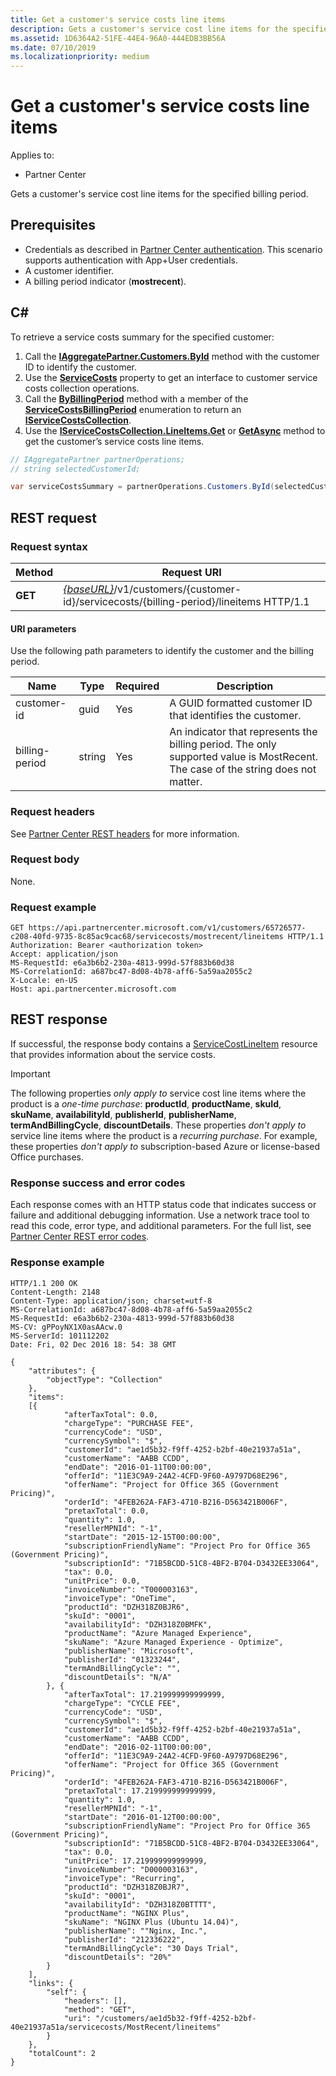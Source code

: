 ```yaml
---
title: Get a customer's service costs line items
description: Gets a customer's service cost line items for the specified billing period.
ms.assetid: 1D6364A2-51FE-44E4-96A0-444EDB3BB56A
ms.date: 07/10/2019
ms.localizationpriority: medium
---
```


# Get a customer's service costs line items

Applies to:

- Partner Center

Gets a customer's service cost line items for the specified billing period.

## Prerequisites

- Credentials as described in [Partner Center authentication](partner-center-authentication.md). This scenario supports authentication with App+User credentials.
- A customer identifier.
- A billing period indicator (**mostrecent**).

## C\#

To retrieve a service costs summary for the specified customer:

1. Call the [**IAggregatePartner.Customers.ById**](https://docs.microsoft.com/dotnet/api/microsoft.store.partnercenter.customers.icustomercollection.byid) method with the customer ID to identify the customer.
2. Use the [**ServiceCosts**](https://docs.microsoft.com/dotnet/api/microsoft.store.partnercenter.customers.icustomer.servicecosts) property to get an interface to customer service costs collection operations.
3. Call the [**ByBillingPeriod**](https://docs.microsoft.com/dotnet/api/microsoft.store.partnercenter.customers.servicecosts.icustomerservicecostscollection.bybillingperiod) method with a member of the [**ServiceCostsBillingPeriod**](https://docs.microsoft.com/dotnet/api/microsoft.store.partnercenter.models.servicecosts.servicecostsbillingperiod) enumeration to return an [**IServiceCostsCollection**](https://docs.microsoft.com/dotnet/api/microsoft.store.partnercenter.customers.servicecosts.iservicecostscollection).
4. Use the [**IServiceCostsCollection.LineItems.Get**](https://docs.microsoft.com/dotnet/api/microsoft.store.partnercenter.customers.servicecosts.iservicecostlineitemscollection.get) or [**GetAsync**](https://docs.microsoft.com/dotnet/api/microsoft.store.partnercenter.customers.servicecosts.iservicecostlineitemscollection.getasync) method to get the customer’s service costs line items.

``` csharp
// IAggregatePartner partnerOperations;
// string selectedCustomerId;

var serviceCostsSummary = partnerOperations.Customers.ById(selectedCustomerId).ServiceCosts.ByBillingPeriod(ServiceCostsBillingPeriod.MostRecent).LineItems.Get();
```

## REST request

### Request syntax

| Method  | Request URI                                                                                                             |
|---------|-------------------------------------------------------------------------------------------------------------------------|
| **GET** | [*{baseURL}*](partner-center-rest-urls.md)/v1/customers/{customer-id}/servicecosts/{billing-period}/lineitems HTTP/1.1 |

#### URI parameters

Use the following path parameters to identify the customer and the billing period.

| Name           | Type   | Required | Description                                                                                                                      |
|----------------|--------|----------|----------------------------------------------------------------------------------------------------------------------------------|
| customer-id    | guid   | Yes      | A GUID formatted customer ID that identifies the customer.                                                                       |
| billing-period | string | Yes      | An indicator that represents the billing period. The only supported value is MostRecent. The case of the string does not matter. |

### Request headers

See [Partner Center REST headers](headers.md) for more information.

### Request body

None.

### Request example

```http
GET https://api.partnercenter.microsoft.com/v1/customers/65726577-c208-40fd-9735-8c85ac9cac68/servicecosts/mostrecent/lineitems HTTP/1.1
Authorization: Bearer <authorization token>
Accept: application/json
MS-RequestId: e6a3b6b2-230a-4813-999d-57f883b60d38
MS-CorrelationId: a687bc47-8d08-4b78-aff6-5a59aa2055c2
X-Locale: en-US
Host: api.partnercenter.microsoft.com
```

## REST response

If successful, the response body contains a [ServiceCostLineItem](service-costs-resources.md) resource that provides information about the service costs.

> [!IMPORTANT]
> The following properties *only apply to* service cost line items where the product is a *one-time purchase*: **productId**, **productName**, **skuId**, **skuName**, **availabilityId**, **publisherId**, **publisherName**, **termAndBillingCycle**, **discountDetails**. These properties *don't apply to* service line items where the product is a *recurring purchase*. For example, these properties *don't apply to* subscription-based Azure or license-based Office purchases.

### Response success and error codes

Each response comes with an HTTP status code that indicates success or failure and additional debugging information. Use a network trace tool to read this code, error type, and additional parameters. For the full list, see [Partner Center REST error codes](error-codes.md).

### Response example

```http
HTTP/1.1 200 OK
Content-Length: 2148
Content-Type: application/json; charset=utf-8
MS-CorrelationId: a687bc47-8d08-4b78-aff6-5a59aa2055c2
MS-RequestId: e6a3b6b2-230a-4813-999d-57f883b60d38
MS-CV: gPPoyNX1X0asAAcw.0
MS-ServerId: 101112202
Date: Fri, 02 Dec 2016 18: 54: 38 GMT

{
    "attributes": {
        "objectType": "Collection"
    },
    "items":
    [{
            "afterTaxTotal": 0.0,
            "chargeType": "PURCHASE FEE",
            "currencyCode": "USD",
            "currencySymbol": "$",
            "customerId": "ae1d5b32-f9ff-4252-b2bf-40e21937a51a",
            "customerName": "AABB CCDD",
            "endDate": "2016-01-11T00:00:00",
            "offerId": "11E3C9A9-24A2-4CFD-9F60-A9797D68E296",
            "offerName": "Project for Office 365 (Government Pricing)",
            "orderId": "4FEB262A-FAF3-4710-B216-D563421B006F",
            "pretaxTotal": 0.0,
            "quantity": 1.0,
            "resellerMPNId": "-1",
            "startDate": "2015-12-15T00:00:00",
            "subscriptionFriendlyName": "Project Pro for Office 365 (Government Pricing)",
            "subscriptionId": "71B5BCDD-51C8-4BF2-B704-D3432EE33064",
            "tax": 0.0,
            "unitPrice": 0.0,
            "invoiceNumber": "T000003163",
            "invoiceType": "OneTime",
            "productId": "DZH318Z0BJR6",
            "skuId": "0001",
            "availabilityId": "DZH318Z0BMFK",
            "productName": "Azure Managed Experience",
            "skuName": "Azure Managed Experience - Optimize",
            "publisherName": "Microsoft",
            "publisherId": "01323244",
            "termAndBillingCycle": "",
            "discountDetails": "N/A"
        }, {
            "afterTaxTotal": 17.219999999999999,
            "chargeType": "CYCLE FEE",
            "currencyCode": "USD",
            "currencySymbol": "$",
            "customerId": "ae1d5b32-f9ff-4252-b2bf-40e21937a51a",
            "customerName": "AABB CCDD",
            "endDate": "2016-02-11T00:00:00",
            "offerId": "11E3C9A9-24A2-4CFD-9F60-A9797D68E296",
            "offerName": "Project for Office 365 (Government Pricing)",
            "orderId": "4FEB262A-FAF3-4710-B216-D563421B006F",
            "pretaxTotal": 17.219999999999999,
            "quantity": 1.0,
            "resellerMPNId": "-1",
            "startDate": "2016-01-12T00:00:00",
            "subscriptionFriendlyName": "Project Pro for Office 365 (Government Pricing)",
            "subscriptionId": "71B5BCDD-51C8-4BF2-B704-D3432EE33064",
            "tax": 0.0,
            "unitPrice": 17.219999999999999,
            "invoiceNumber": "D000003163",
            "invoiceType": "Recurring",
            "productId": "DZH318Z0BJR7",
            "skuId": "0001",
            "availabilityId": "DZH318Z0BTTTT",
            "productName": "NGINX Plus",
            "skuName": "NGINX Plus (Ubuntu 14.04)",
            "publisherName": ""Nginx, Inc.",
            "publisherId": "212336222",
            "termAndBillingCycle": "30 Days Trial",
            "discountDetails": "20%"
        }
    ],
    "links": {
        "self": {
            "headers": [],
            "method": "GET",
            "uri": "/customers/ae1d5b32-f9ff-4252-b2bf-40e21937a51a/servicecosts/MostRecent/lineitems"
        }
    },
    "totalCount": 2
}
```

